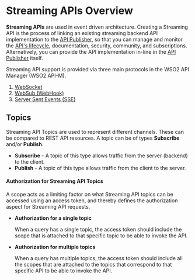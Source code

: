# Streaming APIs Overview

**Streaming APIs** are used in event driven architecture. Creating a Streaming API is the process of linking an 
existing streaming backend API implementation to the [API Publisher]({{base_path}}/getting-started/overview/#api-publisher), so that you can manage and monitor the [API's lifecycle]({{base_path}}/learn/design-api/lifecycle-management/api-lifecycle/), documentation, security, community, and subscriptions. Alternatively, you can provide the API implementation in-line in the [API Publisher]({{base_path}}/getting-started/overview/#api-publisher) itself.

Streaming API support is provided via three main protocols in the WSO2 API Manager (WSO2 API-M).

1. [WebSocket]({{base_path}}/design/create-api/create-streaming-api/create-a-websocket-streaming-api)
2. [WebSub (WebHook)]({{base_path}}/design/create-api/create-streaming-api/create-a-websub-streaming-api)
3. [Server Sent Events (SSE)]({{base_path}}/design/create-api/create-streaming-api/create-a-sse-streaming-api)

## Topics

Streaming API Topics are used to represent different channels. These can be compared to REST API resources. A topic can be of types **Subscribe** and/or **Publish**. 

- **Subscribe** - A topic of this type allows traffic from the server (backend) to the client. 
- **Publish** - A topic of this type allows traffic from the client to the server.

#### Authorization for Streaming API Topics
A scope acts as a limiting factor on what Streaming API topics can be accessed using an access token, and thereby defines the authorization aspect for Streaming API requests.

- **Authorization for a single topic**

    When a query has a single topic, the access token should include the scope that is attached to that specific topic to be able to invoke the API.

- **Authorization for multiple topics**
 
    When a query has multiple topics, the access token should include all the scopes that are attached to the topics that correspond to that specific API to be able to invoke the API.

